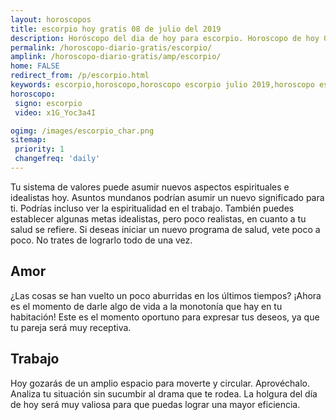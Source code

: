 ```yaml
---
layout: horoscopos
title: escorpio hoy gratis 08 de julio del 2019 
description: Horóscopo del dia de hoy para escorpio. Horoscopo de hoy 08 de julio del 2019. Las predicciones de amor, trabajo, vida personal gratis.
permalink: /horoscopo-diario-gratis/escorpio/
amplink: /horoscopo-diario-gratis/amp/escorpio/
home: FALSE
redirect_from: /p/escorpio.html
keywords: escorpio,horoscopo,horoscopo escorpio julio 2019,horoscopo escorpio hoy,tarot escorpio julio 2019,horoscopo escorpio,tarot escorpio hoy,horoscopo de hoy,horoscopo diario,tarot del amor,horoscopo de hoy escorpio,horoscopo diario del tarot, Horoscopo de hoy escorpio 08 de julio del 2019,horóscopo del día, el horoscopo de hoy
horoscopo:
 signo: escorpio
 video: x1G_Yoc3a4I

ogimg: /images/escorpio_char.png
sitemap:
 priority: 1
 changefreq: 'daily'
---
```



Tu sistema de valores puede asumir nuevos aspectos espirituales e idealistas hoy. Asuntos mundanos podrían asumir un nuevo significado para ti. Podrías incluso ver la espiritualidad en el trabajo. También puedes establecer algunas metas idealistas, pero poco realistas, en cuanto a tu salud se refiere. Si deseas iniciar un nuevo programa de salud, vete poco a poco. No trates de lograrlo todo de una vez.

## Amor

¿Las cosas se han vuelto un poco aburridas en los últimos tiempos? ¡Ahora es el momento de darle algo de vida a la monotonía que hay en tu habitación! Este es el momento oportuno para expresar tus deseos, ya que tu pareja será muy receptiva.

## Trabajo

Hoy gozarás de un amplio espacio para moverte y circular. Aprovéchalo. Analiza tu situación sin sucumbir al drama que te rodea. La holgura del día de hoy será muy valiosa para que puedas lograr una mayor eficiencia.